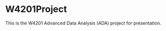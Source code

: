 W4201Project
============

This is the W4201 Advanced Data Analysis (ADA) project for presentation.
